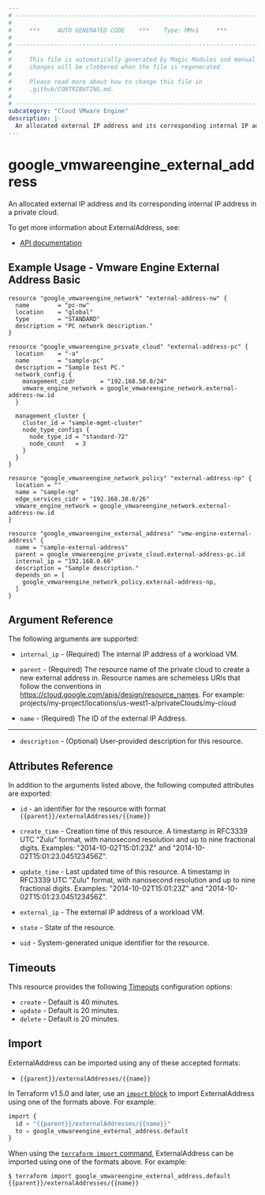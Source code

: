 ```yaml
---
# ----------------------------------------------------------------------------
#
#     ***     AUTO GENERATED CODE    ***    Type: MMv1     ***
#
# ----------------------------------------------------------------------------
#
#     This file is automatically generated by Magic Modules and manual
#     changes will be clobbered when the file is regenerated.
#
#     Please read more about how to change this file in
#     .github/CONTRIBUTING.md.
#
# ----------------------------------------------------------------------------
subcategory: "Cloud VMware Engine"
description: |-
  An allocated external IP address and its corresponding internal IP address in a private cloud.
---
```


# google\_vmwareengine\_external\_address

An allocated external IP address and its corresponding internal IP address in a private cloud.


To get more information about ExternalAddress, see:

* [API documentation](https://cloud.google.com/vmware-engine/docs/reference/rest/v1/projects.locations.privateClouds.externalAddresses)

## Example Usage - Vmware Engine External Address Basic


```hcl
resource "google_vmwareengine_network" "external-address-nw" {
  name        = "pc-nw"
  location    = "global"
  type        = "STANDARD"
  description = "PC network description."
}

resource "google_vmwareengine_private_cloud" "external-address-pc" {
  location    = "-a"
  name        = "sample-pc"
  description = "Sample test PC."
  network_config {
    management_cidr       = "192.168.50.0/24"
    vmware_engine_network = google_vmwareengine_network.external-address-nw.id
  }

  management_cluster {
    cluster_id = "sample-mgmt-cluster"
    node_type_configs {
      node_type_id = "standard-72"
      node_count   = 3
    }
  }
}

resource "google_vmwareengine_network_policy" "external-address-np" {
  location = ""
  name = "sample-np"
  edge_services_cidr = "192.168.30.0/26"
  vmware_engine_network = google_vmwareengine_network.external-address-nw.id
}

resource "google_vmwareengine_external_address" "vmw-engine-external-address" {
  name = "sample-external-address"
  parent = google_vmwareengine_private_cloud.external-address-pc.id
  internal_ip = "192.168.0.66"
  description = "Sample description."
  depends_on = [
    google_vmwareengine_network_policy.external-address-np,
  ]
}
```

## Argument Reference

The following arguments are supported:


* `internal_ip` -
  (Required)
  The internal IP address of a workload VM.

* `parent` -
  (Required)
  The resource name of the private cloud to create a new external address in.
  Resource names are schemeless URIs that follow the conventions in https://cloud.google.com/apis/design/resource_names.
  For example: projects/my-project/locations/us-west1-a/privateClouds/my-cloud

* `name` -
  (Required)
  The ID of the external IP Address.


- - -


* `description` -
  (Optional)
  User-provided description for this resource.


## Attributes Reference

In addition to the arguments listed above, the following computed attributes are exported:

* `id` - an identifier for the resource with format `{{parent}}/externalAddresses/{{name}}`

* `create_time` -
  Creation time of this resource.
  A timestamp in RFC3339 UTC "Zulu" format, with nanosecond resolution and
  up to nine fractional digits. Examples: "2014-10-02T15:01:23Z" and "2014-10-02T15:01:23.045123456Z".

* `update_time` -
  Last updated time of this resource.
  A timestamp in RFC3339 UTC "Zulu" format, with nanosecond resolution and up to nine
  fractional digits. Examples: "2014-10-02T15:01:23Z" and "2014-10-02T15:01:23.045123456Z".

* `external_ip` -
  The external IP address of a workload VM.

* `state` -
  State of the resource.

* `uid` -
  System-generated unique identifier for the resource.


## Timeouts

This resource provides the following
[Timeouts](https://developer.hashicorp.com/terraform/plugin/sdkv2/resources/retries-and-customizable-timeouts) configuration options:

- `create` - Default is 40 minutes.
- `update` - Default is 20 minutes.
- `delete` - Default is 20 minutes.

## Import


ExternalAddress can be imported using any of these accepted formats:

* `{{parent}}/externalAddresses/{{name}}`


In Terraform v1.5.0 and later, use an [`import` block](https://developer.hashicorp.com/terraform/language/import) to import ExternalAddress using one of the formats above. For example:

```tf
import {
  id = "{{parent}}/externalAddresses/{{name}}"
  to = google_vmwareengine_external_address.default
}
```

When using the [`terraform import` command](https://developer.hashicorp.com/terraform/cli/commands/import), ExternalAddress can be imported using one of the formats above. For example:

```
$ terraform import google_vmwareengine_external_address.default {{parent}}/externalAddresses/{{name}}
```
